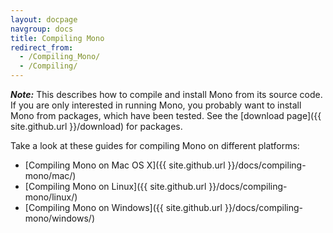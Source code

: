 ```yaml
---
layout: docpage
navgroup: docs
title: Compiling Mono
redirect_from:
  - /Compiling_Mono/
  - /Compiling/
---
```


**_Note:_** This describes how to compile and install Mono from its source code.
If you are only interested in running Mono, you probably want to install Mono from packages, which have been tested.
See the [download page]({{ site.github.url }}/download) for packages.

Take a look at these guides for compiling Mono on different platforms:

- [Compiling Mono on Mac OS X]({{ site.github.url }}/docs/compiling-mono/mac/)
- [Compiling Mono on Linux]({{ site.github.url }}/docs/compiling-mono/linux/)
- [Compiling Mono on Windows]({{ site.github.url }}/docs/compiling-mono/windows/)
